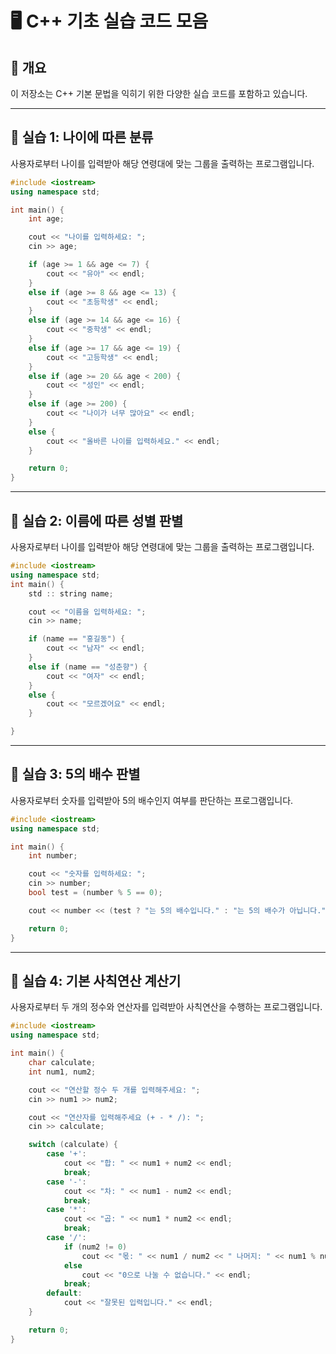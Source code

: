 # 🖥️ C++ 기초 실습 코드 모음

## 📌 개요
이 저장소는 C++ 기본 문법을 익히기 위한 다양한 실습 코드를 포함하고 있습니다.

---

## 🔹 실습 1: 나이에 따른 분류
사용자로부터 나이를 입력받아 해당 연령대에 맞는 그룹을 출력하는 프로그램입니다.

```cpp
#include <iostream>
using namespace std;

int main() {
    int age;

    cout << "나이를 입력하세요: ";
    cin >> age;

    if (age >= 1 && age <= 7) {
        cout << "유아" << endl;
    }
    else if (age >= 8 && age <= 13) {
        cout << "초등학생" << endl;
    }
    else if (age >= 14 && age <= 16) {
        cout << "중학생" << endl;
    }
    else if (age >= 17 && age <= 19) {
        cout << "고등학생" << endl;
    }
    else if (age >= 20 && age < 200) {
        cout << "성인" << endl;
    }   
    else if (age >= 200) {
        cout << "나이가 너무 많아요" << endl;
    }
    else {
        cout << "올바른 나이를 입력하세요." << endl;
    }

    return 0;
}
```

---

## 🔹 실습 2: 이름에 따른 성별 판별
사용자로부터 나이를 입력받아 해당 연령대에 맞는 그룹을 출력하는 프로그램입니다.
```cpp
#include <iostream>
using namespace std;
int main() {
    std :: string name;

    cout << "이름을 입력하세요: ";
    cin >> name;

    if (name == "홍길동") {
        cout << "남자" << endl;
    }
    else if (name == "성춘향") {
        cout << "여자" << endl;
    }
    else {
        cout << "모르겠어요" << endl;
    }

}

```
---

## 🔹 실습 3: 5의 배수 판별
사용자로부터 숫자를 입력받아 5의 배수인지 여부를 판단하는 프로그램입니다.
```cpp
#include <iostream>
using namespace std;

int main() {
    int number;

    cout << "숫자를 입력하세요: ";
    cin >> number;
    bool test = (number % 5 == 0);

    cout << number << (test ? "는 5의 배수입니다." : "는 5의 배수가 아닙니다.") << endl;

    return 0;
}


```

---

## 🔹 실습 4: 기본 사칙연산 계산기
사용자로부터 두 개의 정수와 연산자를 입력받아 사칙연산을 수행하는 프로그램입니다.
```cpp
#include <iostream>
using namespace std;

int main() {
    char calculate;
    int num1, num2;

    cout << "연산할 정수 두 개를 입력해주세요: ";
    cin >> num1 >> num2;

    cout << "연산자를 입력해주세요 (+ - * /): ";
    cin >> calculate;

    switch (calculate) {
        case '+':
            cout << "합: " << num1 + num2 << endl;
            break;
        case '-':
            cout << "차: " << num1 - num2 << endl;
            break;
        case '*':
            cout << "곱: " << num1 * num2 << endl;
            break;
        case '/':
            if (num2 != 0)
                cout << "몫: " << num1 / num2 << " 나머지: " << num1 % num2 << endl;
            else
                cout << "0으로 나눌 수 없습니다." << endl;
            break;
        default:
            cout << "잘못된 입력입니다." << endl;
    }

    return 0;
}



```